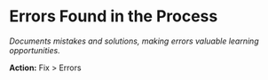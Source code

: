 # Errors Found in the Process

*Documents mistakes and solutions, making errors valuable learning opportunities.*

**Action:** Fix > Errors
